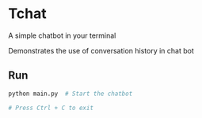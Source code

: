 # Tchat

A simple chatbot in your terminal

Demonstrates the use of conversation history in chat bot

## Run

```sh
python main.py  # Start the chatbot

# Press Ctrl + C to exit
```